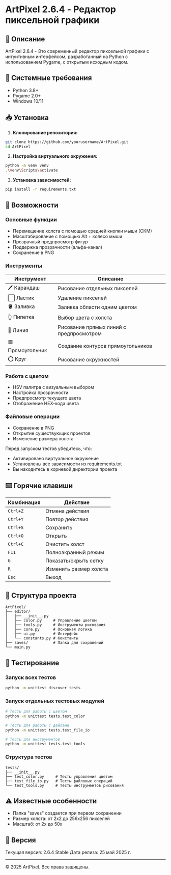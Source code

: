 # ArtPixel 2.6.4 - Редактор пиксельной графики

## 📝 Описание
ArtPixel 2.6.4 - Это современный редактор пиксельной графики с интуитивным интерфейсом, разработанный на Python с использованием Pygame, с открытым исходным кодом.

## 🔧 Системные требования
- Python 3.8+
- Pygame 2.0+
- Windows 10/11

## 📥 Установка

1. **Клонирование репозитория:**
```bash
git clone https://github.com/yourusername/ArtPixel.git
cd ArtPixel
```

2. **Настройка виртуального окружения:**
```bash
python -m venv venv
.\venv\Scripts\activate
```

3. **Установка зависимостей:**
```bash
pip install -r requirements.txt
```

## 🎨 Возможности

### Основные функции
- Перемещение холста с помощью средней кнопки мыши (СКМ)
- Масштабирование с помощью Alt + колесо мыши
- Прозрачный предпросмотр фигур
- Поддержка прозрачности (альфа-канал)
- Сохранение в PNG

### Инструменты
| Инструмент | Описание |
|------------|----------|
| 🖊️ Карандаш | Рисование отдельных пикселей |
| ⬜ Ластик | Удаление пикселей |
| 🪣 Заливка | Заливка области одним цветом |
| 👆 Пипетка | Выбор цвета с холста |
| 📏 Линия | Рисование прямых линий с предпросмотром |
| 🟥 Прямоугольник | Создание контуров прямоугольников |
| ⭕ Круг | Рисование окружностей |

### Работа с цветом
- HSV палитра с визуальным выбором
- Настройка прозрачности
- Предпросмотр текущего цвета
- Отображение HEX-кода цвета

### Файловые операции
- Сохранение в PNG
- Открытие существующих проектов
- Изменение размера холста

Перед запуском тестов убедитесь, что:
- Активировано виртуальное окружение
- Установлены все зависимости из requirements.txt
- Вы находитесь в корневой директории проекта

## ⌨️ Горячие клавиши
| Комбинация | Действие |
|------------|----------|
| `Ctrl+Z` | Отмена действия |
| `Ctrl+Y` | Повтор действия |
| `Ctrl+S` | Сохранить |
| `Ctrl+O` | Открыть |
| `Ctrl+C` | Очистить холст |
| `F11` | Полноэкранный режим |
| `G` | Показать/скрыть сетку |
| `R` | Изменить размер холста |
| `Esc` | Выход |

## 📁 Структура проекта
```
ArtPixel/
├── editor/
│   ├── __init__.py
│   ├── color.py     # Управление цветом
│   ├── tools.py     # Инструменты рисования
│   ├── core.py      # Основная логика
│   ├── ui.py        # Интерфейс
│   └── constants.py # Константы
├── saves/           # Папка для сохранений
└── main.py
```

## 🧪 Тестирование

### Запуск всех тестов
```bash
python -m unittest discover tests
```

### Запуск отдельных тестовых модулей
```bash
# Тесты для работы с цветом
python -m unittest tests.test_color

# Тесты для работы с файлами
python -m unittest tests.test_file_io

# Тесты для инструментов
python -m unittest tests.test_tools
```

### Структура тестов
```
tests/
├── __init__.py
├── test_color.py     # Тесты управления цветом
├── test_file_io.py   # Тесты файловых операций
└── test_tools.py     # Тесты инструментов рисования
```

## ⚠️ Известные особенности
- Папка "saves" создается при первом сохранении
- Размер холста: от 2x2 до 256x256 пикселей
- Масштаб: от 2x до 50x

## 🔄 Версия
Текущая версия: 2.6.4 Stable
Дата релиза: 25 май 2025 г.

---
© 2025 ArtPixel. Все права защищены.
